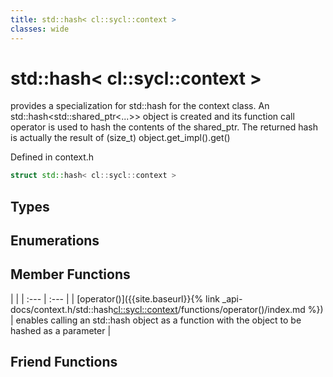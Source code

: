 ```yaml
---
title: std::hash< cl::sycl::context >
classes: wide
---
```

# std::hash< cl::sycl::context >

provides a specialization for std::hash for the context class. An std::hash<std::shared_ptr<...>> object is created and its function call operator is used to hash the contents of the shared_ptr. The returned hash is actually the result of (size_t) object.get_impl().get() 

Defined in context.h

```cpp
struct std::hash< cl::sycl::context >
```

## Types

## Enumerations

## Member Functions

   |   |
| :--- | :--- |
| [operator()]({{site.baseurl}}{% link _api-docs/context.h/std::hash<cl::sycl::context>/functions/operator()/index.md %}) | enables calling an std::hash object as a function with the object to be hashed as a parameter  |


## Friend Functions

